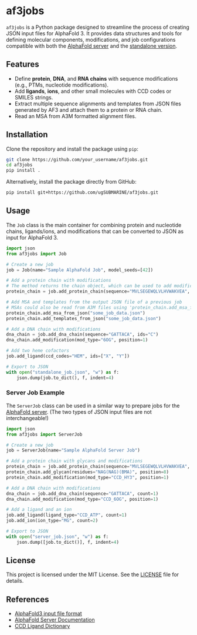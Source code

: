 # af3jobs

`af3jobs` is a Python package designed to streamline the process of creating JSON input files for AlphaFold 3.
It provides data structures and tools for defining molecular components, modifications, and job
configurations compatible with both the [AlphaFold server](https://alphafoldserver.com/welcome) and the [standalone version](https://github.com/google-deepmind/alphafold3).

## Features

- Define **protein**, **DNA**, and **RNA chains** with sequence modifications (e.g., PTMs, nucleotide modifications).
- Add **ligands**, **ions**, and other small molecules with CCD codes or SMILES strings.
- Extract multiple sequence alignments and templates from JSON files generated by AF3 and attach them to a protein
or RNA chain.
- Read an MSA from A3M formatted alignment files.

## Installation

Clone the repository and install the package using `pip`:

```bash
git clone https://github.com/your_username/af3jobs.git
cd af3jobs
pip install .
```

Alternatively, install the package directly from GitHub:

```bash
pip install git+https://github.com/ugSUBMARINE/af3jobs.git
```

## Usage

The `Job` class is the main container for combining protein and nucleotide chains, ligands/ions, and modifications
that can be converted to JSON as input for AlphaFold 3.

```python
import json
from af3jobs import Job

# Create a new job
job = Job(name="Sample AlphaFold Job", model_seeds=[42])

# Add a protein chain with modifications
# The method returns the chain object, which can be used to add modifications, alignments, etc.
protein_chain = job.add_protein_chain(sequence="MVLSEGEWQLVLHVWAKVEA", count=2)

# Add MSA and templates from the output JSON file of a previous job
# MSAs could also be read from A3M files using 'protein_chain.add_msa_from_a3m("msa.a3m")'
protein_chain.add_msa_from_json("some_job_data.json")
protein_chain.add_templates_from_json("some_job_data.json")

# Add a DNA chain with modifications
dna_chain = job.add_dna_chain(sequence="GATTACA", ids="C")
dna_chain.add_modification(mod_type="6OG", position=1)

# Add two heme cofactors
job.add_ligand(ccd_codes="HEM", ids=["X", "Y"])

# Export to JSON
with open("standalone_job.json", "w") as f:
    json.dump(job.to_dict(), f, indent=4)
```

### Server Job Example

The `ServerJob` class can be used in a similar way to prepare jobs for the [AlphaFold server](https://alphafoldserver.com/welcome).
(The two types of JSON input files are not interchangeable!)

```python
import json
from af3jobs import ServerJob

# Create a new job
job = ServerJob(name="Sample AlphaFold Server Job")

# Add a protein chain with glycans and modifications
protein_chain = job.add_protein_chain(sequence="MVLSEGEWQLVLHVWAKVEA", count=2)
protein_chain.add_glycan(residues="NAG(NAG)(BMA)", position=8)
protein_chain.add_modification(mod_type="CCD_HY3", position=1)

# Add a DNA chain with modifications
dna_chain = job.add_dna_chain(sequence="GATTACA", count=1)
dna_chain.add_modification(mod_type="CCD_6OG", position=1)

# Add a ligand and an ion
job.add_ligand(ligand_type="CCD_ATP", count=1)
job.add_ion(ion_type="MG", count=2)

# Export to JSON
with open("server_job.json", "w") as f:
    json.dump([job.to_dict()], f, indent=4)
```

## License

This project is licensed under the MIT License. See the [LICENSE](LICENSE) file for details.

## References

- [AlphaFold3 input file format](https://github.com/google-deepmind/alphafold3/blob/main/docs/input.md)
- [AlphaFold Server Documentation](https://github.com/google-deepmind/alphafold/blob/main/server/README.md)
- [CCD Ligand Dictionary](https://www.ebi.ac.uk/pdbe-srv/pdbechem/)